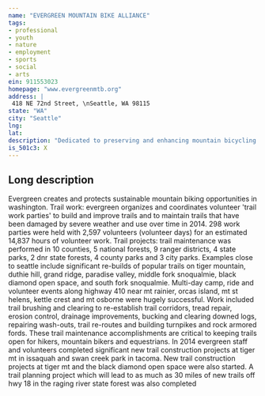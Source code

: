```yaml
---
name: "EVERGREEN MOUNTAIN BIKE ALLIANCE"
tags:
- professional
- youth
- nature
- employment
- sports
- social
- arts
ein: 911553023
homepage: "www.evergreenmtb.org"
address: |
 418 NE 72nd Street, \nSeattle, WA 98115
state: "WA"
city: "Seattle"
lng: 
lat: 
description: "Dedicated to preserving and enhancing mountain bicycling opportunities and trail access. Emba accomplishes these goals by focusing on education, advocacy, and recreation, by building common ground with land managers and user groups. "
is_501c3: X
---
```


## Long description

Evergreen creates and protects sustainable mountain biking opportunities in washington. Trail work: evergreen organizes and coordinates volunteer 'trail work parties' to build and improve trails and to maintain trails that have been damaged by severe weather and use over time in 2014. 298 work parties were held with 2,597 volunteers (volunteer days) for an estimated 14,837 hours of volunteer work. Trail projects: trail maintenance was performed in 10 counties, 5 national forests, 9 ranger districts, 4 state parks, 2 dnr state forests, 4 county parks and 3 city parks. Examples close to seattle include significant re-builds of popular trails on tiger mountain, duthie hill, grand ridge, paradise valley, middle fork snoqualmie, black diamond open space, and south fork snoqualmie. Multi-day camp, ride and volunteer events along highway 410 near mt rainier, orcas island, mt st helens, kettle crest and mt osborne were hugely successful. Work included trail brushing and clearing to re-establish trail corridors, tread repair, erosion control, drainage improvements, bucking and clearing downed logs, repairing wash-outs, trail re-routes and building turnpikes and rock armored fords. These trail maintenance accomplishments are critical to keeping trails open for hikers, mountain bikers and equestrians. In 2014 evergreen staff and volunteers completed significant new trail construction projects at tiger mt in issaquah and swan creek park in tacoma. New trail construction projects at tiger mt and the black diamond open space were also started. A trail planning project which will lead to as much as 30 miles of new trails off hwy 18 in the raging river state forest was also completed
